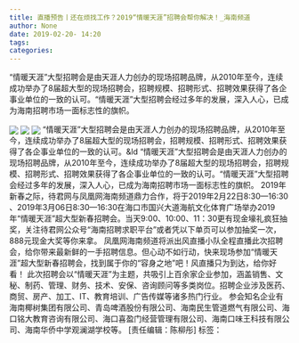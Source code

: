 ```yaml
---
title: 直播预告丨还在烦找工作？2019“情暖天涯”招聘会帮你解决！_海南频道
author: None
date: 2019-02-20- 14:20
tags: 
categories: 
---
```

“情暖天涯”大型招聘会是由天涯人力创办的现场招聘品牌，从2010年至今，连续成功举办了8届超大型的现场招聘会，招聘规模、招聘形式、招聘效果获得了各企事业单位的一致的认可。“情暖天涯”大型招聘会经过多年的发展，深入人心，已成为海南招聘市场一面标志性的旗帜。
<!-- more -->
                
<img align="center" border="0" src="http://p0.ifengimg.com/a/2019_08/52642d225f95389_size87_w563_h800.jpg" />
                
<img align="center" border="0" src="http://p1.ifengimg.com/a/2019_08/de2b5cbfb0a953c_size58_w564_h800.jpg" />
            
<img align="center" border="0" src="http://p2.ifengimg.com/a/2016/0810/204c433878d5cf9size1_w16_h16.png" />
“情暖天涯”大型招聘会是由天涯人力创办的现场招聘品牌，从2010年至今，连续成功举办了8届超大型的现场招聘会，招聘规模、招聘形式、招聘效果获得了各企事业单位的一致的认可。&ld
“情暖天涯”大型招聘会是由天涯人力创办的现场招聘品牌，从2010年至今，连续成功举办了8届超大型的现场招聘会，招聘规模、招聘形式、招聘效果获得了各企事业单位的一致的认可。“情暖天涯”大型招聘会经过多年的发展，深入人心，已成为海南招聘市场一面标志性的旗帜。
2019年新春之际，待君网与凤凰网海南频道鼎力合作，将于2019年2月22日8:30—16:30 、2019年3月06日8:30—16:30在海口市国兴大道海航文化体育广场举办2019年“情暖天涯”超大型新春招聘会。当天9:00、10:00、11：30更有现金壕礼疯狂抽奖，关注待君网公众号“海南招聘求职平台”或者凭以下单页可以参加抽奖一次，888元现金大奖等你来拿。
凤凰网海南频道将派出风直播小队全程直播此次招聘会，给你带来最新鲜的一手招聘信息。但心动不如行动，快来现场参加“情暖天涯”超大型新春招聘会，找到属于你的“容身之地”吧！风直播只为到达，给你好看！
此次招聘会以“情暖天涯”为主题，共吸引上百余家企业参加，涵盖销售、文秘、制药、管理、财务、技术、安保、咨询顾问等多类岗位。招聘企业涉及医药、商贸、房产、加工、IT、教育培训、广告传媒等诸多热门行业。
参会知名企业有海南椰树集团有限公司、青岛啤酒股份有限公司、海南民生管道燃气有限公司、海口铭大教育咨询有限公司、海口喜盈门经营管理有限公司、海南口味王科技有限公司、海南华侨中学观澜湖学校等。
[责任编辑：陈柳彤]
标签：
 
             
